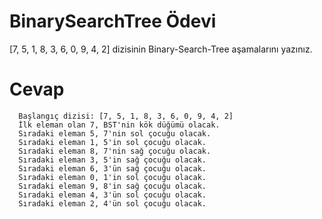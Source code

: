 # BinarySearchTree Ödevi

[7, 5, 1, 8, 3, 6, 0, 9, 4, 2] dizisinin Binary-Search-Tree aşamalarını yazınız.

# Cevap
```
  Başlangıç dizisi: [7, 5, 1, 8, 3, 6, 0, 9, 4, 2]
  İlk eleman olan 7, BST'nin kök düğümü olacak.
  Sıradaki eleman 5, 7'nin sol çocuğu olacak.
  Sıradaki eleman 1, 5'in sol çocuğu olacak.
  Sıradaki eleman 8, 7'nin sağ çocuğu olacak.
  Sıradaki eleman 3, 5'in sağ çocuğu olacak.
  Sıradaki eleman 6, 3'ün sağ çocuğu olacak.
  Sıradaki eleman 0, 1'in sol çocuğu olacak.
  Sıradaki eleman 9, 8'in sağ çocuğu olacak.
  Sıradaki eleman 4, 3'ün sol çocuğu olacak.
  Sıradaki eleman 2, 4'ün sol çocuğu olacak.


```